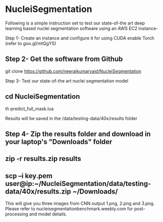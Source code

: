 # NucleiSegmentation
Following is a simple instruction set to test our state-of-the art deep learning based nuclei segmentation software using an AWS EC2 instance-

Step 1- Create an instance and configure it for using CUDA enable Torch (refer to goo.gl/mtQgYS)

Step 2- Get the software from Github
---
git clone https://github.com/neerajkumarvaid/NucleiSegmentation

Step 3- Test our state-of-the art nuclei segmentation model

cd NucleiSegmentation
---
th predict_full_mask.lua

Results will be saved in the /data/testing-data/40x/results folder

Step 4- Zip the results folder and download in your laptop's "Downloads" folder
---
zip  -r results.zip results
---
scp –i key.pem user@ip:~/NucleiSegmentation/data/testing-data/40x/results.zip  ~/Downloads/
---
This will give you three images from CNN output  1.png, 2.png and 3.png. Please refer to nucleisegmentationbenchmark.weebly.com for post-processing and model details.
